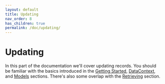 ```yaml
---
layout: default
title: Updating
nav_order: 8
has_children: true
permalink: /doc/updating/
---
```


# Updating

In this part of the documentation we'll cover updating records.  You should be
familiar with the basics introduced in the [Getting
Started](../getting-started/), [DataContext](../datacontext/), and
[Models](../models/) sections.  There's also some overlap with the
[Retrieving](../retrieving/) section.

